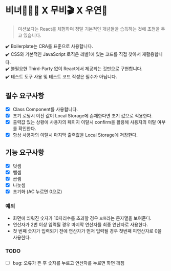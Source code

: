 # 비녀🙍🏽‍♀️ X 무비🎬 X 우연🔮

> 미션보다는 React를 체험하며 정말 기본적인 개념들을 습득하는 것에 초점을 두고 있습니다.

✔️ Boilerplate는 CRA를 표준으로 사용합니다.  
✔️ CSS와 기본적인 JavaScript 로직은 레벨1에 있는 코드를 직접 찾아서 재활용합니다.  
✔️ 불필요한 Third-Party 없이 React에서 제공되는 것만으로 구현합니다.  
✔️ 테스트 도구 사용 및 테스트 코드 작성은 필수가 아닙니다.

## 필수 요구사항

- [x] Class Component를 사용합니다.
- [x] 초기 로딩시 이전 값이 Local Storage에 존재한다면 초기 값으로 적용한다.
- [x] 출력값 있는 상황에 사용자의 페이지 이탈시 confirm을 활용해 사용자의 이탈 여부를 확인한다.
- [x] 항상 사용자의 이탈시 마지막 출력값을 Local Storage에 저장한다.

## 기능 요구사항

- [x] 덧셈
- [x] 뺄셈
- [x] 곱셈
- [x] 나눗셈
- [x] 초기화 (AC 누르면 0으로)

### 예외

- 화면에 띄워진 숫자가 10자리수를 초과할 경우 `오류`라는 문자열을 보여준다.
- 연산자가 2번 이상 입력될 경우 마지막 연산자를 최종 연산자로 사용한다.
- 첫 번째 숫자가 입력되기 전에 연산자가 먼저 입력될 경우 첫번째 피연산자로 0을 사용한다.

### TODO

- [ ] bug: 오류가 뜬 후 숫자를 누르고 연산자를 누르면 화면 깨짐
